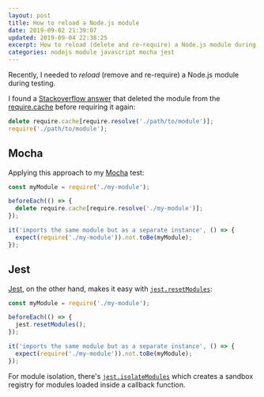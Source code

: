 ```yaml
---
layout: post
title: How to reload a Node.js module
date: 2019-09-02 21:39:07
updated: 2019-09-04 22:38:25
excerpt: How to reload (delete and re-require) a Node.js module during testing.
categories: nodejs module javascript mocha jest
---
```


Recently, I needed to _reload_ (remove and re-require) a Node.js module during testing.

I found a [Stackoverflow answer](https://stackoverflow.com/questions/15666144/how-to-remove-module-after-require-in-node-js#answer-15666221) that deleted the module from the [require.cache](https://nodejs.org/api/modules.html#modules_require_cache) before requiring it again:

```js
delete require.cache[require.resolve('./path/to/module')];
require('./path/to/module');
```

## Mocha

Applying this approach to my [Mocha](https://mochajs.org/) test:

```js
const myModule = require('./my-module');

beforeEach(() => {
  delete require.cache[require.resolve('./my-module')];
});

it('imports the same module but as a separate instance', () => {
  expect(require('./my-module')).not.toBe(myModule);
});
```

## Jest

[Jest](https://jestjs.io/en/), on the other hand, makes it easy with [`jest.resetModules`](https://jestjs.io/docs/en/jest-object.html#jestresetmodules):

```js
const myModule = require('./my-module');

beforeEach(() => {
  jest.resetModules();
});

it('imports the same module but as a separate instance', () => {
  expect(require('./my-module')).not.toBe(myModule);
});
```

For module isolation, there's [`jest.isolateModules`](https://jestjs.io/docs/en/jest-object.html#jestisolatemodulesfn) which creates a sandbox registry for modules loaded inside a callback function.

